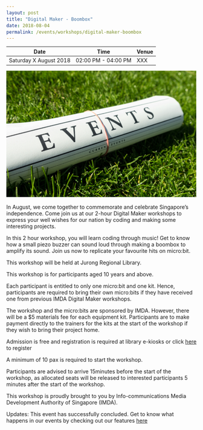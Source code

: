 ```yaml
---
layout: post
title: "Digital Maker - Boombox"
date: 2018-08-04
permalink: /events/workshops/digital-maker-boombox
---
```


| Date | Time | Venue |
|--------|---|---|
| Saturday X August 2018 | 02:00 PM - 04:00 PM | XXX |

![hi](/images/events/generic-event-image.jpg)

In August, we come together to commemorate and celebrate Singapore’s independence.  Come join us at our 2-hour Digital Maker workshops to express your well wishes for our nation by coding and making some interesting projects. 
 
In this 2 hour workshop, you will learn coding through music! Get to know how a small piezo buzzer can sound loud through making a boombox to amplify its sound. Join us now to replicate your favourite hits on micro:bit.
 
This workshop will be held at Jurong Regional Library.
 
This workshop is for participants aged 10 years and above.
 
Each participant is entitled to only one micro:bit and one kit. Hence, participants are required to bring their own micro:bits if they have received one from previous IMDA Digital Maker workshops.
 
The workshop and the micro:bits are sponsored by IMDA.  However, there will be a $5 materials fee for each equipment kit.  Participants are to make payment directly to the trainers for the kits at the start of the workshop if they wish to bring their project home.
 
Admission is free and registration is required at library e-kiosks or click <a href="https://www.nlb.gov.sg/golibrary2/e/digital-maker-boombox-pixel-labsnlb-51792304" target="_blank">here</a> to register 
 
A minimum of 10 pax is required to start the workshop.
 
Participants are advised to arrive 15minutes before the start of the workshop, as allocated seats will be released to interested participants 5 minutes after the start of the workshop.
 
This workshop is proudly brought to you by Info-communications Media Development Authority of Singapore (IMDA).

Updates: This event has successfully concluded. Get to know what happens in our events by checking out our features <a href="" target="_blank">here</a>


